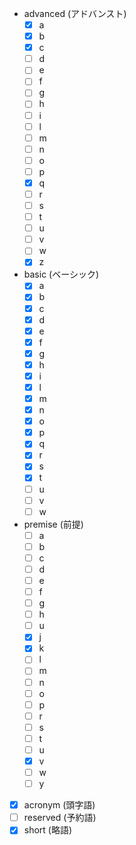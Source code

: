  - advanced (アドバンスト)
   - [x] a
   - [x] b
   - [x] c
   - [ ] d
   - [ ] e
   - [ ] f
   - [ ] g
   - [ ] h
   - [ ] i
   - [ ] l
   - [ ] m
   - [ ] n
   - [ ] o
   - [ ] p
   - [x] q
   - [ ] r
   - [ ] s
   - [ ] t
   - [ ] u
   - [ ] v
   - [ ] w
   - [x] z
 - basic (ベーシック)
   - [x] a
   - [x] b
   - [x] c
   - [x] d
   - [x] e
   - [x] f
   - [x] g
   - [x] h
   - [x] i
   - [x] l
   - [x] m
   - [x] n
   - [x] o
   - [x] p
   - [x] q
   - [x] r
   - [x] s
   - [x] t
   - [ ] u
   - [ ] v
   - [ ] w
 - premise (前提)
   - [ ] a
   - [ ] b
   - [ ] c
   - [ ] d
   - [ ] e
   - [ ] f
   - [ ] g
   - [ ] h
   - [ ] u
   - [x] j
   - [x] k
   - [ ] l
   - [ ] m
   - [ ] n
   - [ ] o
   - [ ] p
   - [ ] r
   - [ ] s
   - [ ] t
   - [ ] u
   - [x] v
   - [ ] w
   - [ ] y
 - [x] acronym (頭字語)
 - [ ] reserved (予約語)
 - [x] short (略語)